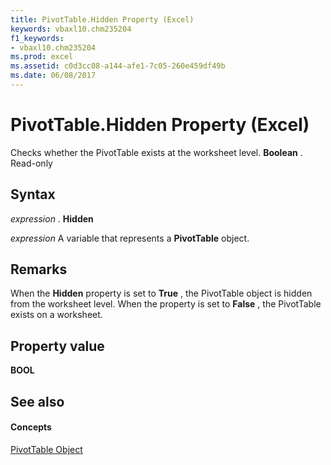 ```yaml
---
title: PivotTable.Hidden Property (Excel)
keywords: vbaxl10.chm235204
f1_keywords:
- vbaxl10.chm235204
ms.prod: excel
ms.assetid: c0d3cc08-a144-afe1-7c05-260e459df49b
ms.date: 06/08/2017
---
```



# PivotTable.Hidden Property (Excel)

Checks whether the PivotTable exists at the worksheet level.  **Boolean** . Read-only


## Syntax

 _expression_ . **Hidden**

 _expression_ A variable that represents a **PivotTable** object.


## Remarks

When the  **Hidden** property is set to **True** , the PivotTable object is hidden from the worksheet level. When the property is set to **False** , the PivotTable exists on a worksheet.


## Property value

 **BOOL**


## See also


#### Concepts


[PivotTable Object](Excel.PivotTable.md)

